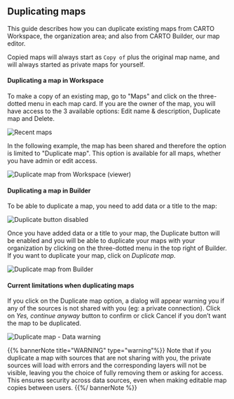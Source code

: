 ## Duplicating maps

This guide describes how you can duplicate existing maps from CARTO Workspace, the organization area; and also from CARTO Builder, our map editor.

Copied maps will always start as `Copy of` plus the original map name, and will always started as private maps for yourself.

#### Duplicating a map in Workspace

To make a copy of an existing map, go to "Maps" and click on the three-dotted menu in each map card. If you are the owner of the map, you will have access to the 3 available options: Edit name & description, Duplicate map and Delete.

![Recent maps](/img/cloud-native-workspace/get-started/recent_maps_new_options.png)

In the following example, the map has been shared and therefore the option is limited to "Duplicate map". This option is available for all maps, whether you have admin or edit access.

![Duplicate map from Workspace (viewer)](/img/cloud-native-workspace/maps/map_duplicate_from_workspace(viewer_role).png)

#### Duplicating a map in Builder

To be able to duplicate a map, you need to add data or a title to the map:

![Duplicate button disabled](/img/cloud-native-workspace/maps/map_duplicate_button_when_disabled.png)

Once you have added data or a title to your map, the Duplicate button will be enabled and you will be able to duplicate your maps with your organization by clicking on the three-dotted menu in the top right of Builder. If you want to duplicate your map, click on *Duplicate map*.

![Duplicate map from Builder](/img/cloud-native-workspace/maps/map_duplicate_button.png)

#### Current limitations when duplicating maps

If you click on the Duplicate map option, a dialog will appear warning you if any of the sources is not shared with you (eg: a private connection). Click on *Yes, continue anyway* button to confirm or click Cancel if you don’t want the map to be duplicated.

![Duplicate map - Data warning](/img/cloud-native-workspace/maps/map_duplicate_warning.png)

{{% bannerNote title="WARNING" type="warning"%}}
Note that if you duplicate a map with sources that are not sharing with you, the private sources will load with errors and the corresponding layers will not be visible, leaving you the choice of fully removing them or asking for access. This ensures security across data sources, even when making editable map copies between users.
{{%/ bannerNote %}}

<!-- When duplicating a map, you'll receive a warning if any of the sources is not shared with you (eg: a private connection) — You can continue anyway, but the private sources will load with errors and the corresponding layers will not be visible, leaving you the choice of fully removing them or asking for access.

![Duplicate map - Data warning](/img/cloud-native-workspace/maps/duplicate_warning.png)

This ensures security across data sources, even when making editable map copies between users. -->
